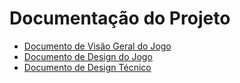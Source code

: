 # Documentação do Projeto #

  * [Documento de Visão Geral do Jogo](GameOverviewDocument.md)
  * [Documento de Design do Jogo](GameDesignDocument.md)
  * [Documento de Design Técnico](TechnicalDesignDocument.md)
